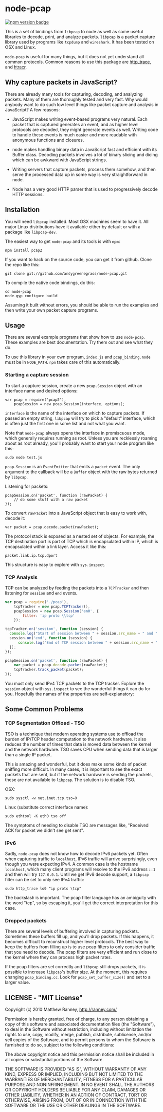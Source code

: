 node-pcap
=========

[![npm version badge](https://img.shields.io/npm/v/pcap2.svg)](https://www.npmjs.org/package/pcap2)

This is a set of bindings from `libpcap` to node as well as some useful libraries to decode, print, and
analyze packets.  `libpcap` is a packet capture library used by programs like `tcpdump` and `wireshark`.
It has been tested on OSX and Linux.

`node-pcap` is useful for many things, but it does not yet understand all common protocols.  Common reasons
to use this package are
[http_trace](https://github.com/mranney/http_trace), and
[htracr](https://github.com/mnot/htracr).

## Why capture packets in JavaScript?

There are already many tools for capturing, decoding, and analyzing packets.  Many of them are thoroughly
tested and very fast.  Why would anybody want to do such low level things like packet capture and analysis
in JavaScript?  A few reasons:

* JavaScript makes writing event-based programs very natural.  Each packet that is captured generates an
event, and as higher level protocols are decoded, they might generate events as well.  Writing code to handle
these events is much easier and more readable with anonymous functions and closures.

* node makes handling binary data in JavaScript fast and efficient with its Buffer class.  Decoding packets involves
a lot of binary slicing and dicing which can be awkward with JavaScript strings.

* Writing servers that capture packets, process them somehow, and then serve the processed data up in some way is
very straightforward in node.

* Node has a very good HTTP parser that is used to progressively decode HTTP sessions.

## Installation

You will need `libpcap` installed.  Most OSX machines seem to have it.  All major Linux distributions have it available
either by default or with a package like `libpcap-dev`.

The easiest way to get `node-pcap` and its tools is with `npm`:

    npm install pcap2

If you want to hack on the source code, you can get it from github.  Clone the repo like this:

    git clone git://github.com/andygreenegrass/node-pcap.git

To compile the native code bindings, do this:

    cd node-pcap
    node-gyp configure build

Assuming it built without errors, you should be able to run the examples and then write your own packet
capture programs.


## Usage

There are several example programs that show how to use `node-pcap`.  These examples are best documentation.
Try them out and see what they do.

To use this library in your own program, `index.js` and `pcap_binding.node` must be in `NODE_PATH`.  `npm`
takes care of this automatically.

### Starting a capture session

To start a capture session, create a new `pcap.Session` object with an interface name and desired options:

    var pcap = require('pcap2'),
        pcapSession = new pcap.Session(interface, options);

`interface` is the name of the interface on which to capture packets.  If passed an empty string, `libpcap`
will try to pick a "default" interface, which is often just the first one in some list and not what you want.

Note that `node-pcap` always opens the interface in promiscuous mode, which generally requires running as root.
Unless you are recklessly roaming about as root already, you'll probably want to start your node program like this:

    sudo node test.js

`pcap.Session` is an `EventEmitter` that emits a `packet` event.  The only argument to the callback will be a
`Buffer` object with the raw bytes returned by `libpcap`.

Listening for packets:

    pcapSession.on('packet', function (rawPacket) {
        // do some stuff with a raw packet
    });

To convert `rawPacket` into a JavaScript object that is easy to work with, decode it:

    var packet = pcap.decode.packet(rawPacket);

The protocol stack is exposed as a nested set of objects.  For example, the TCP destination port is part of TCP
which is encapsulated within IP, which is encapsulated within a link layer.  Access it like this:

    packet.link.ip.tcp.dport

This structure is easy to explore with `sys.inspect`.

### TCP Analysis

TCP can be analyzed by feeding the packets into a `TCPTracker` and then listening for `session` and `end` events.

```javascript
var pcap = require('./pcap'),
    tcpTracker = new pcap.TCPTracker(),
    pcapSession = new pcap.Session('en0', {
        filter: 'ip proto \\tcp'
    });

tcpTracker.on('session', function (session) {
  console.log("Start of session between " + session.src_name + " and " + session.dst_name);
  session.on('end', function (session) {
      console.log("End of TCP session between " + session.src_name + " and " + session.dst_name);
  });
});

pcapSession.on('packet', function (rawPacket) {
    var packet = pcap.decode.packet(rawPacket);
    tcpTracker.track_packet(packet);
});
```

You must only send IPv4 TCP packets to the TCP tracker.  Explore the `session` object with `sys.inspect` to
see the wonderful things it can do for you.  Hopefully the names of the properties are self-explanatory:

## Some Common Problems

### TCP Segmentation Offload - TSO

TSO is a technique that modern operating systems use to offload the burden of IP/TCP header computation to
the network hardware.  It also reduces the number of times that data is moved data between the kernel and the
network hardware.  TSO saves CPU when sending data that is larger than a single IP packet.

This is amazing and wonderful, but it does make some kinds of packet sniffing more difficult.  In many cases,
it is important to see the exact packets that are sent, but if the network hardware is sending the packets,
these are not available to `libpcap`.  The solution is to disable TSO.

OSX:

    sudo sysctl -w net.inet.tcp.tso=0

Linux (substitute correct interface name):

    sudo ethtool -K eth0 tso off

The symptoms of needing to disable TSO are messages like, "Received ACK for packet we didn't see get sent".

### IPv6

Sadly, `node-pcap` does not know how to decode IPv6 packets yet.  Often when capturing traffic to `localhost`, IPv6 traffic
will arrive surprisingly, even though you were expecting IPv4.  A common case is the hostname `localhost`, which many client programs will
resolve to the IPv6 address `::1` and then will try `127.0.0.1`.  Until we get IPv6 decode support, a `libpcap` filter can be
set to only see IPv4 traffic:

    sudo http_trace lo0 "ip proto \tcp"

The backslash is important.  The pcap filter language has an ambiguity with the word "tcp", so by escaping it,
you'll get the correct interpretation for this case.

### Dropped packets

There are several levels of buffering involved in capturing packets.  Sometimes these buffers fill up, and
you'll drop packets.  If this happens, it becomes difficult to reconstruct higher level protocols.  The best
way to keep the buffers from filling up is to use pcap filters to only consider traffic that you need to decode.
The pcap filters are very efficient and run close to the kernel where they can process high packet rates.

If the pcap filters are set correctly and `libpcap` still drops packets, it is possible to increase `libpcap`'s
buffer size.  At the moment, this requires changing `pcap_binding.cc`.  Look for `pcap_set_buffer_size()` and
set to a larger value.

## LICENSE - "MIT License"

Copyright (c) 2010 Matthew Ranney, http://ranney.com/

Permission is hereby granted, free of charge, to any person
obtaining a copy of this software and associated documentation
files (the "Software"), to deal in the Software without
restriction, including without limitation the rights to use,
copy, modify, merge, publish, distribute, sublicense, and/or sell
copies of the Software, and to permit persons to whom the
Software is furnished to do so, subject to the following
conditions:

The above copyright notice and this permission notice shall be
included in all copies or substantial portions of the Software.

THE SOFTWARE IS PROVIDED "AS IS", WITHOUT WARRANTY OF ANY KIND,
EXPRESS OR IMPLIED, INCLUDING BUT NOT LIMITED TO THE WARRANTIES
OF MERCHANTABILITY, FITNESS FOR A PARTICULAR PURPOSE AND
NONINFRINGEMENT. IN NO EVENT SHALL THE AUTHORS OR COPYRIGHT
HOLDERS BE LIABLE FOR ANY CLAIM, DAMAGES OR OTHER LIABILITY,
WHETHER IN AN ACTION OF CONTRACT, TORT OR OTHERWISE, ARISING
FROM, OUT OF OR IN CONNECTION WITH THE SOFTWARE OR THE USE OR
OTHER DEALINGS IN THE SOFTWARE.
